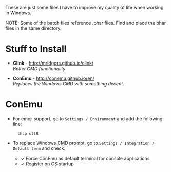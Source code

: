 These are just some files I have to improve my quality of life when working in Windows.

NOTE: Some of the batch files reference .phar files. Find and place the phar files in the same directory.

# Stuff to Install

- **Clink** - http://mridgers.github.io/clink/  
  *Better CMD functionality* 

- **ConEmu** - http://conemu.github.io/en/  
  *Replaces the Windows CMD with something decent.*


# ConEmu

- For emoji support, go to `Settings / Environment` and add the following line:

        chcp utf8

- To replace Windows CMD prompt, go to `Settings / Integration / Default term` and check:
    - ✓ Force ConEmu as default terminal for console applications
    - ✓ Register on OS startup
